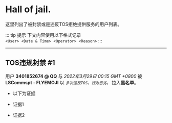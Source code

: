 # Hall of jail.
这里列出了被封禁或是违反TOS拒绝提供服务的用户列表。

::: tip 提示
下文内容使用以下格式记录  
`<User> <Date & Time> <Operator> <Reason>` 
:::


---
## TOS违规封禁 \#1
用户 **3401852674 @ QQ** 与 *2022年3月29日 00:15 GMT +0800* 被 **LSCommspt - FLYEMOJI** 以 *`多次违反TOS，行为恶劣。`* 拉入**黑名单**。
- 以下为证据
- 证据1

- 证据2
